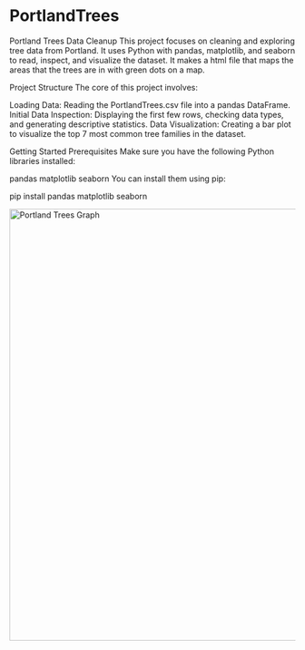 # PortlandTrees

Portland Trees Data Cleanup
This project focuses on cleaning and exploring tree data from Portland. It uses Python with pandas, matplotlib, and seaborn to read, inspect, and visualize the dataset. It makes a html file that maps the areas that the trees are in with green dots on a map.

Project Structure
The core of this project involves:

Loading Data: Reading the PortlandTrees.csv file into a pandas DataFrame.
Initial Data Inspection: Displaying the first few rows, checking data types, and generating descriptive statistics.
Data Visualization: Creating a bar plot to visualize the top 7 most common tree families in the dataset.

Getting Started
Prerequisites
Make sure you have the following Python libraries installed:

pandas
matplotlib
seaborn
You can install them using pip:

pip install pandas matplotlib seaborn


<img width="696" height="762" alt="Portland Trees Graph" src="https://github.com/user-attachments/assets/ea99a381-ded3-432d-ab7d-305f46694717" />


